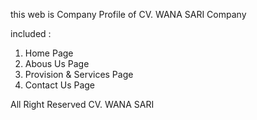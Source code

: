 this web is Company Profile of CV. WANA SARI Company

included :
1. Home Page
2. Abous Us Page
3. Provision & Services Page
4. Contact Us Page

All Right Reserved CV. WANA SARI  
